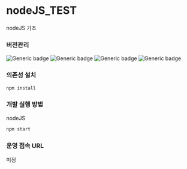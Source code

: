 # nodeJS_TEST
nodeJS 기초

### 버전관리
![Generic badge](https://img.shields.io/badge/node-10.22.0-green.svg)
![Generic badge](https://img.shields.io/badge/npm-6.14.6-ff69b4.svg)
![Generic badge](https://img.shields.io/badge/express-4.17.1-blueviolet.svg)
![Generic badge](https://img.shields.io/badge/sequelize-6.3.5-bbd.svg)

### 의존성 설치

```sh
npm install
```

### 개발 실행 방법

nodeJS

```sh
npm start
```

### 운영 접속 URL
미정

